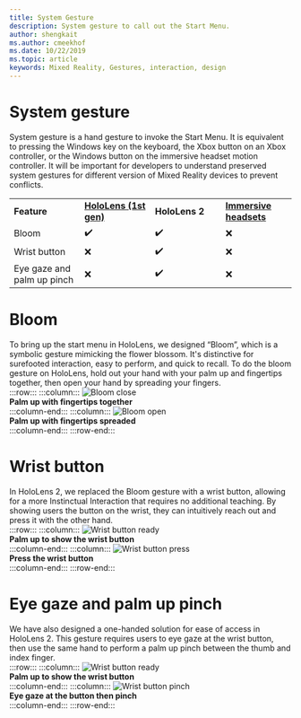 ```yaml
---
title: System Gesture
description: System gesture to call out the Start Menu. 
author: shengkait
ms.author: cmeekhof
ms.date: 10/22/2019
ms.topic: article
keywords: Mixed Reality, Gestures, interaction, design
---
```

# System gesture

System gesture is a hand gesture to invoke the Start Menu. It is equivalent to pressing the Windows key on the keyboard, the Xbox button on an Xbox controller, or the Windows button on the immersive headset motion controller. It will be important for developers to understand preserved system gestures for different version of Mixed Reality devices to prevent conflicts.

<table>
    <colgroup>
    <col width="25%" />
    <col width="25%" />
    <col width="25%" />
    <col width="25%" />
    </colgroup>
    <tr>
        <td><strong>Feature</strong></td>
        <td><a href="hololens-hardware-details.md"><strong>HoloLens (1st gen)</strong></a></td>
        <td><strong>HoloLens 2</strong></td>
        <td><a href="immersive-headset-hardware-details.md"><strong>Immersive headsets</strong></a></td>
    </tr>
     <tr>
        <td>Bloom</td>
        <td>✔️</td>
        <td>✔️</td>
        <td>❌</td>
    </tr>
     <tr>
        <td>Wrist button</td>
        <td>❌</td>
        <td>✔️</td>
        <td>❌</td>
    </tr>
    <tr>
        <td>Eye gaze and palm up pinch</td>
        <td>❌</td>
        <td>✔️</td>
        <td>❌</td>
    </tr>
</table>

# Bloom
To bring up the start menu in HoloLens, we designed “Bloom”, which is a symbolic gesture mimicking the flower blossom. It's distinctive for surefooted interaction, easy to perform, and quick to recall. To do the bloom gesture on HoloLens, hold out your hand with your palm up and fingertips together, then open your hand by spreading your fingers.<br>
:::row:::
    :::column:::
        ![Bloom close](images/bloom-close.png)<br>
        **Palm up with fingertips together**<br>
    :::column-end:::
    :::column:::
        ![Bloom open](images/bloom-open.png)<br>
        **Palm up with fingertips spreaded**<br>
    :::column-end:::
:::row-end:::

# Wrist button
In HoloLens 2, we replaced the Bloom gesture with a wrist button, allowing for a more Instinctual Interaction that requires no additional teaching. By showing users the button on the wrist, they can intuitively reach out and press it with the other hand.<br>
:::row:::
    :::column:::
        ![Wrist button ready](images/wrist-button-ready.png)<br>
        **Palm up to show the wrist button**<br>
    :::column-end:::
    :::column:::
        ![Wrist button press](images/wrist-button-press.png)<br>
        **Press the wrist button**<br>
    :::column-end:::
:::row-end:::

# Eye gaze and palm up pinch
We have also designed a one-handed solution for ease of access in HoloLens 2. This gesture requires users to eye gaze at the wrist button, then use the same hand to perform a palm up pinch between the thumb and index finger.<br>
:::row:::
    :::column:::
        ![Wrist button ready](images/wrist-button-ready.png)<br>
        **Palm up to show the wrist button**<br>
    :::column-end:::
    :::column:::
        ![Wrist button pinch](images/wrist-button-pinch.png)<br>
        **Eye gaze at the button then pinch**<br>
    :::column-end:::
:::row-end:::

